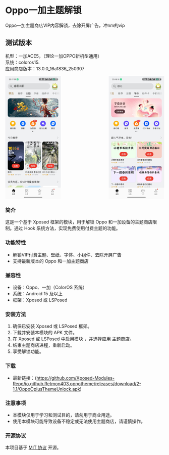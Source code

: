 # Oppo一加主题解锁

Oppo一加主题商店VIP内容解锁，去除开屏广告，冲nm的vip

## 测试版本

机型：一加ACE5，（理论一加OPPO新机型通用）  
系统：coloros15.  
应用商店版本：13.0.0_16a1836_250307

<div style="display: flex; justify-content: space-between;">
  <img src="https://github.com/Retmon403/OppoOplusThemeUnlock/blob/main/p1.png" alt="图片1" width="35%" />
  <img src="https://github.com/Retmon403/OppoOplusThemeUnlock/blob/main/p2.png" alt="图片2" width="35%" />
</div>

### 简介

这是一个基于 Xposed 框架的模块，用于解锁 Oppo 和一加设备的主题商店限制。通过 Hook 系统方法，实现免费使用付费主题的功能。

### 功能特性

- 解锁VIP付费主题、壁纸、字体、小组件、去除开屏广告
- 支持最新版本的 Oppo 和一加主题商店

### 兼容性

- 设备：Oppo、一加（ColorOS 系统）
- 系统：Android 15 及以上
- 框架：Xposed 或 LSPosed

### 安装方法

1. 确保已安装 Xposed 或 LSPosed 框架。
2. 下载并安装本模块的 APK 文件。
3. 在 Xposed 或 LSPosed 中启用模块 ，并选择应用 主题商店。
4. 结束主题商店进程，重新启动。
5. 享受解锁功能。

### 下载

- 最新链接：(https://github.com/Xposed-Modules-Repo/io.github.Retmon403.oppotheme/releases/download/2-1.1/OppoOplusThemeUnlock.apk)

### 注意事项

- 本模块仅用于学习和测试目的，请勿用于商业用途。
- 使用本模块可能导致设备不稳定或无法使用主题商店，请谨慎操作。

### 开源协议

本项目基于 [MIT 协议](https://opensource.org/licenses/MIT) 开源。
